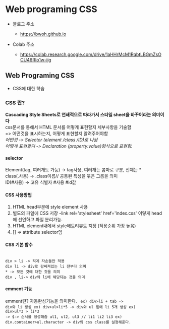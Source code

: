 # Web programing CSS

- 블로그 주소
	- https://bwoh.github.io

- Colab 주소
	- https://colab.research.google.com/drive/1aHHrMcM1RqbtLBGmZsOCU46RIo1w-ijg
	

## Web Programing CSS

- CSS에 대한 학습


### CSS 란?
__Cascading Style Sheets로 연쇄적으로 따라가서 스타일 sheet을 바꾸어라는 의미이다__     
css문서를 통해서 HTML 문서를 어떻게 표현할지 세부사항을 기술함      
=> 어떤것을 표시하는지, 어떻게 표현할지 알려주어야함    
_어떤것 -> Selector (element /class /ID)로 나뉨_      
_어떻게 표현할지 -> Declaration (property:value)형식으로 표현함._     

#### selector
Element(tag, 여러개도 가능) -> tag사용, 여러개는 콤마로 구분, 전체는 *     
class(.사용) -> .class이름// 공통된 특성을 묶은 그룹을 의미     
ID(#사용) -> 고유 식별자 #사용 #id값     


#### CSS 사용방법
1. HTML head부분에 style element 사용
2. 별도의 파일에 CSS 저장
	-link rel='stylesheet' href='index.css' 이렇게 head에 선언하고 파일 분리가능.
3. HTML element내에서 style애트리뷰트 지정 (적용순위 가장 높음)
4. [] => attribute selector임

#### CSS 기본 함수
<code>
div > li -> 직계 자손들만 적용
div li -> div로 감싸져있는 li 전부다 의미
* -> 모든 것에 대한 것을 의미
div , li-> div와 li에 해당되는 것을 의미
</code>


#### emment 기능
emment란? 자동완성기능을 의미한다.
<code>
 ex) div>li + tab -> div와 li 생성
 ex) div>ul>li*5 -> div와 ul 밑에 li 5개 생성
 ex) div>ul$*3>li$*3 -> $-> 순서를 생성해줌 ul1, ul2, ul3 // li1 li2 li3
 ex) div.container>ul.character -> div의 css class를 설정해준다.
</code>

